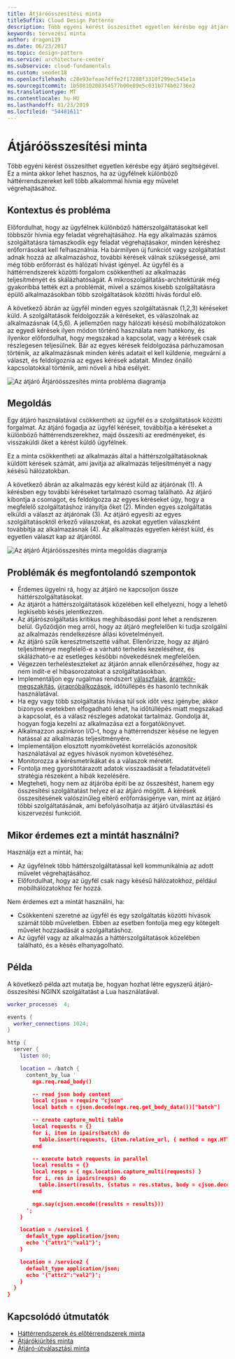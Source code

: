 ```yaml
---
title: Átjáróösszesítési minta
titleSuffix: Cloud Design Patterns
description: Több egyéni kérést összesíthet egyetlen kérésbe egy átjáró segítségével.
keywords: tervezési minta
author: dragon119
ms.date: 06/23/2017
ms.topic: design-pattern
ms.service: architecture-center
ms.subservice: cloud-fundamentals
ms.custom: seodec18
ms.openlocfilehash: c28e93efeae7dffe2f17288f3310f299ec545e1a
ms.sourcegitcommit: 1b50810208354577b00e89e5c031b774b02736e2
ms.translationtype: MT
ms.contentlocale: hu-HU
ms.lasthandoff: 01/23/2019
ms.locfileid: "54481611"
---
```

# <a name="gateway-aggregation-pattern"></a>Átjáróösszesítési minta

Több egyéni kérést összesíthet egyetlen kérésbe egy átjáró segítségével. Ez a minta akkor lehet hasznos, ha az ügyfélnek különböző háttérrendszereket kell több alkalommal hívnia egy művelet végrehajtásához.

## <a name="context-and-problem"></a>Kontextus és probléma

Előfordulhat, hogy az ügyfélnek különböző háttérszolgáltatásokat kell többször hívnia egy feladat végrehajtásához. Ha egy alkalmazás számos szolgáltatásra támaszkodik egy feladat végrehajtásakor, minden kéréshez erőforrásokat kell felhasználnia. Ha bármilyen új funkciót vagy szolgáltatást adnak hozzá az alkalmazáshoz, további kérések válnak szükségessé, ami még több erőforrást és hálózati hívást igényel. Az ügyfél és a háttérrendszerek közötti forgalom csökkentheti az alkalmazás teljesítményét és skálázhatóságát.  A mikroszolgáltatás-architektúrák még gyakoribbá tették ezt a problémát, mivel a számos kisebb szolgáltatásra épülő alkalmazásokban több szolgáltatások közötti hívás fordul elő.

A következő ábrán az ügyfél minden egyes szolgáltatásnak (1,2,3) kéréseket küld. A szolgáltatások feldolgozzák a kéréseket, és válaszolnak az alkalmazásnak (4,5,6). A jellemzően nagy hálózati késésű mobilhálózatokon az egyedi kérések ilyen módon történő használata nem hatékony, és ilyenkor előfordulhat, hogy megszakad a kapcsolat, vagy a kérések csak részlegesen teljesülnek. Bár az egyes kérések feldolgozása párhuzamosan történik, az alkalmazásnak minden kérés adatait el kell küldenie, megvárni a választ, és feldolgoznia az egyes kérések adatait. Mindez önálló kapcsolatokkal történik, ami növeli a hiba esélyét.

![Az átjáró Átjáróösszesítés minta probléma diagramja](./_images/gateway-aggregation-problem.png)

## <a name="solution"></a>Megoldás

Egy átjáró használatával csökkentheti az ügyfél és a szolgáltatások közötti forgalmat. Az átjáró fogadja az ügyfél kéréseit, továbbítja a kéréseket a különböző háttérrendszerekhez, majd összesíti az eredményeket, és visszaküldi őket a kérést küldő ügyfélnek.

Ez a minta csökkentheti az alkalmazás által a háttérszolgáltatásoknak küldött kérések számát, ami javítja az alkalmazás teljesítményét a nagy késésű hálózatokban.

A következő ábrán az alkalmazás egy kérést küld az átjárónak (1). A kérésben egy további kéréseket tartalmazó csomag található. Az átjáró kibontja a csomagot, és feldolgozza az egyes kéréseket úgy, hogy a megfelelő szolgáltatáshoz irányítja őket (2). Minden egyes szolgáltatás elküldi a választ az átjárónak (3). Az átjáró egyesíti az egyes szolgáltatásoktól érkező válaszokat, és azokat egyetlen válaszként továbbítja az alkalmazásnak (4). Az alkalmazás egyetlen kérést küld, és egyetlen választ kap az átjárótól.

![Az átjáró Átjáróösszesítés minta megoldás diagramja](./_images/gateway-aggregation.png)

## <a name="issues-and-considerations"></a>Problémák és megfontolandó szempontok

- Érdemes ügyelni rá, hogy az átjáró ne kapcsoljon össze háttérszolgáltatásokat.
- Az átjárót a háttérszolgáltatások közelében kell elhelyezni, hogy a lehető legkisebb késés jelentkezzen.
- Az átjárószolgáltatás kritikus meghibásodási pont lehet a rendszeren belül. Győződjön meg arról, hogy az átjáró megfelelően ki tudja szolgálni az alkalmazás rendelkezésre állási követelményeit.
- Az átjáró szűk keresztmetszetté válhat. Ellenőrizze, hogy az átjáró teljesítménye megfelelő-e a várható terhelés kezeléséhez, és skálázható-e az esetleges későbbi növekedésnek megfelelően.
- Végezzen terhelésteszteket az átjárón annak ellenőrzéséhez, hogy az nem indít-e el hibasorozatokat a szolgáltatásokban.
- Implementáljon egy rugalmas rendszert [válaszfalak][bulkhead], [áramkör-megszakítás][circuit-breaker], [újrapróbálkozások][retry], időtúllépés és hasonló technikák használatával.
- Ha egy vagy több szolgáltatás hívása túl sok időt vesz igénybe, akkor bizonyos esetekben elfogadható lehet, ha időtúllépés miatt megszakad a kapcsolat, és a válasz részleges adatokat tartalmaz. Gondolja át, hogyan fogja kezelni az alkalmazása ezt a forgatókönyvet.
- Alkalmazzon aszinkron I/O-t, hogy a háttérrendszer késése ne legyen hatással az alkalmazás teljesítményére.
- Implementáljon elosztott nyomkövetést korrelációs azonosítók használatával az egyes hívások nyomon követéséhez.
- Monitorozza a kérésmetrikákat és a válaszok méretét.
- Fontolja meg gyorsítótárazott adatok visszaadását a feladatátvételi stratégia részeként a hibák kezelésére.
- Megteheti, hogy nem az átjáróba építi be az összesítést, hanem egy összesítési szolgáltatást helyez el az átjáró mögött. A kérések összesítésének valószínűleg eltérő erőforrásigénye van, mint az átjáró többi szolgáltatásának, ami befolyásolhatja az átjáró útválasztási és kiszervezési funkcióit.

## <a name="when-to-use-this-pattern"></a>Mikor érdemes ezt a mintát használni?

Használja ezt a mintát, ha:

- Az ügyfélnek több háttérszolgáltatással kell kommunikálnia az adott művelet végrehajtásához.
- Előfordulhat, hogy az ügyfél csak nagy késésű hálózatokhoz, például mobilhálózatokhoz fér hozzá.

Nem érdemes ezt a mintát használni, ha:

- Csökkenteni szeretné az ügyfél és egy szolgáltatás közötti hívások számát több műveletben. Ebben az esetben fontolja meg egy kötegelt művelet hozzáadását a szolgáltatáshoz.
- Az ügyfél vagy az alkalmazás a háttérszolgáltatások közelében található, és a késés elhanyagolható.

## <a name="example"></a>Példa

A következő példa azt mutatja be, hogyan hozhat létre egyszerű átjáró-összesítési NGINX szolgáltatást a Lua használatával.

```lua
worker_processes  4;

events {
  worker_connections 1024;
}

http {
  server {
    listen 80;

    location = /batch {
      content_by_lua '
        ngx.req.read_body()

        -- read json body content
        local cjson = require "cjson"
        local batch = cjson.decode(ngx.req.get_body_data())["batch"]

        -- create capture_multi table
        local requests = {}
        for i, item in ipairs(batch) do
          table.insert(requests, {item.relative_url, { method = ngx.HTTP_GET}})
        end

        -- execute batch requests in parallel
        local results = {}
        local resps = { ngx.location.capture_multi(requests) }
        for i, res in ipairs(resps) do
          table.insert(results, {status = res.status, body = cjson.decode(res.body), header = res.header})
        end

        ngx.say(cjson.encode({results = results}))
      ';
    }

    location = /service1 {
      default_type application/json;
      echo '{"attr1":"val1"}';
    }

    location = /service2 {
      default_type application/json;
      echo '{"attr2":"val2"}';
    }
  }
}
```

## <a name="related-guidance"></a>Kapcsolódó útmutatók

- [Háttérrendszerek és előtérrendszerek minta](./backends-for-frontends.md)
- [Átjárókiürítés minta](./gateway-offloading.md)
- [Átjáró-útválasztási minta](./gateway-routing.md)

[bulkhead]: ./bulkhead.md
[circuit-breaker]: ./circuit-breaker.md
[retry]: ./retry.md